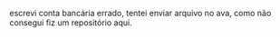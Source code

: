 escrevi conta bancária errado, tentei enviar arquivo no ava, como não consegui fiz um repositório aqui.
